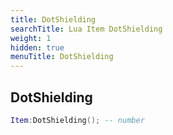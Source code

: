 ```yaml
---
title: DotShielding
searchTitle: Lua Item DotShielding
weight: 1
hidden: true
menuTitle: DotShielding
---
```

## DotShielding
```lua
Item:DotShielding(); -- number
```